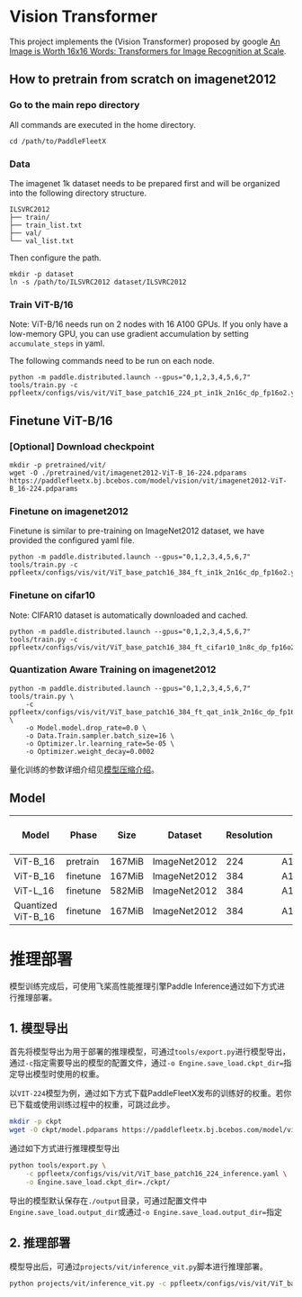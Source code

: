 # Vision Transformer

This project implements the (Vision Transformer) proposed by google [An Image is Worth 16x16 Words: Transformers for Image Recognition at Scale](https://arxiv.org/abs/2010.11929).


## How to pretrain from scratch on imagenet2012

### Go to the main repo directory
All commands are executed in the home directory.
```
cd /path/to/PaddleFleetX
```

### Data
The imagenet 1k dataset needs to be prepared first and will be organized into the following directory structure.

```
ILSVRC2012
├── train/
├── train_list.txt
├── val/
└── val_list.txt
```

Then configure the path.

```shell
mkdir -p dataset
ln -s /path/to/ILSVRC2012 dataset/ILSVRC2012
```

### Train ViT-B/16

Note: ViT-B/16 needs run on 2 nodes with 16 A100 GPUs. If you only have a low-memory GPU, you can use gradient accumulation by setting `accumulate_steps` in yaml.


The following commands need to be run on each node.
```shell
python -m paddle.distributed.launch --gpus="0,1,2,3,4,5,6,7" tools/train.py -c ppfleetx/configs/vis/vit/ViT_base_patch16_224_pt_in1k_2n16c_dp_fp16o2.yaml
```

## Finetune ViT-B/16

### [Optional] Download checkpoint
```shell
mkdir -p pretrained/vit/
wget -O ./pretrained/vit/imagenet2012-ViT-B_16-224.pdparams https://paddlefleetx.bj.bcebos.com/model/vision/vit/imagenet2012-ViT-B_16-224.pdparams
```


### Finetune on imagenet2012
Finetune is similar to pre-training on ImageNet2012 dataset, we have provided the configured yaml file.

```shell
python -m paddle.distributed.launch --gpus="0,1,2,3,4,5,6,7" tools/train.py -c ppfleetx/configs/vis/vit/ViT_base_patch16_384_ft_in1k_2n16c_dp_fp16o2.yaml
```

### Finetune on cifar10

Note: CIFAR10 dataset is automatically downloaded and cached.

```shell
python -m paddle.distributed.launch --gpus="0,1,2,3,4,5,6,7" tools/train.py -c ppfleetx/configs/vis/vit/ViT_base_patch16_384_ft_cifar10_1n8c_dp_fp16o2.yaml
```

### Quantization Aware Training on imagenet2012


```shell
python -m paddle.distributed.launch --gpus="0,1,2,3,4,5,6,7" tools/train.py \
    -c ppfleetx/configs/vis/vit/ViT_base_patch16_384_ft_qat_in1k_2n16c_dp_fp16o2.yaml \
    -o Model.model.drop_rate=0.0 \
    -o Data.Train.sampler.batch_size=16 \
    -o Optimizer.lr.learning_rate=5e-05 \
    -o Optimizer.weight_decay=0.0002 
```

量化训练的参数详细介绍见[模型压缩介绍](../../../docs/compression.md)。


## Model

| Model    | Phase    | Size   | Dataset      | Resolution | GPUs        | Img/sec | Top1 Acc | Pre-trained checkpoint                                                                             | Fine-tuned checkpoint | Log                                                                                      |
|----------|----------|--------|--------------|------------|-------------|---------|----------|----------------------------------------------------------------------------------------------------|-------------------------------------------------------------------------------------------------|------------------------------------------------------------------------------------------|
| ViT-B_16 | pretrain | 167MiB | ImageNet2012 | 224        | A100*N2C16  | 7350    | 74.75%   | [download](https://paddlefleetx.bj.bcebos.com/model/vision/vit/imagenet2012-ViT-B_16-224.pdparams) | -                                                                                               | [log](https://paddlefleetx.bj.bcebos.com/model/vision/vit/imagenet2012-ViT-B_16-224.log) |
| ViT-B_16 | finetune | 167MiB | ImageNet2012 | 384        | A100*N2C16  | 1580    | 77.68%   | [download](https://paddlefleetx.bj.bcebos.com/model/vision/vit/imagenet2012-ViT-B_16-224.pdparams) | [download](https://paddlefleetx.bj.bcebos.com/model/vision/vit/imagenet2012-ViT-B_16-384.pdparams)          | [log](https://paddlefleetx.bj.bcebos.com/model/vision/vit/imagenet2012-ViT-B_16-384.log) |
| ViT-L_16 | finetune | 582MiB | ImageNet2012 | 384        | A100*N2C16  | 519     | 85.13%   | [download](https://paddlefleetx.bj.bcebos.com/model/vision/vit/imagenet21k-jax-ViT-L_16-224.pdparams) | [download](https://paddlefleetx.bj.bcebos.com/model/vision/vit/imagenet21k+imagenet2012-ViT-L_16-384.pdparams)          | [log](https://paddlefleetx.bj.bcebos.com/model/vision/vit/imagenet21k+imagenet2012-ViT-L_16-384.log) |
| Quantized ViT-B_16 | finetune | 167MiB | ImageNet2012 | 384         | A100*N2C16  | 1580     |  77.71%  | [download](https://paddlefleetx.bj.bcebos.com/model/vision/vit/imagenet2012-ViT-B_16-384.pdparams) | [download](https://paddlefleetx.bj.bcebos.com/model/vision/vit/quantized_imagenet2012-ViT-B_16-384.pdparams)          | [log](https://paddlefleetx.bj.bcebos.com/model/vision/vit/quantized_imagenet2012-ViT-B_16-384.log) |



# 推理部署

模型训练完成后，可使用飞桨高性能推理引擎Paddle Inference通过如下方式进行推理部署。

## 1. 模型导出

首先将模型导出为用于部署的推理模型，可通过`tools/export.py`进行模型导出，通过`-c`指定需要导出的模型的配置文件，通过`-o Engine.save_load.ckpt_dir=`指定导出模型时使用的权重。

以`VIT-224`模型为例，通过如下方式下载PaddleFleetX发布的训练好的权重。若你已下载或使用训练过程中的权重，可跳过此步。

```bash
mkdir -p ckpt
wget -O ckpt/model.pdparams https://paddlefleetx.bj.bcebos.com/model/vision/vit/imagenet2012-ViT-B_16-224.pdparams
```

通过如下方式进行推理模型导出

```bash
python tools/export.py \
    -c ppfleetx/configs/vis/vit/ViT_base_patch16_224_inference.yaml \
    -o Engine.save_load.ckpt_dir=./ckpt/
```

导出的模型默认保存在`./output`目录，可通过配置文件中`Engine.save_load.output_dir`或通过`-o Engine.save_load.output_dir=`指定


## 2. 推理部署

模型导出后，可通过`projects/vit/inference_vit.py`脚本进行推理部署。

```bash
python projects/vit/inference_vit.py -c ppfleetx/configs/vis/vit/ViT_base_patch16_224_inference.yaml
```
